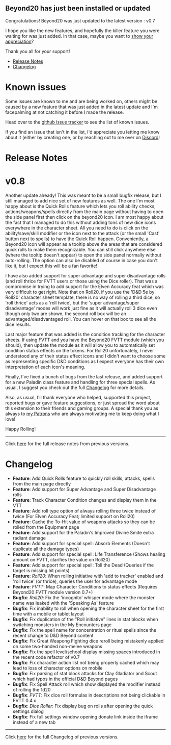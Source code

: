 ## Beyond20 has just been installed or updated

Congratulations! Beyond20 was just updated to the latest version : v0.7

I hope you like the new features, and hopefully the killer feature you were waiting for was just added. In that case, maybe you want to [show your appreciation](rations)?

Thank you all for your support!

* [Release Notes](#release-notes)
* [Changelog](#changelog)

# Known issues

Some issues are known to me and are being worked on, others might be caused by a new feature that was just added in the latest update and I'm facepalming at not catching it before I made the release. 

Head over to the [github issue tracker](https://github.com/kakaroto/Beyond20/issues) to see the list of known issues.

If you find an issue that isn't in the list, I'd appreciate you letting me know about it (either by creating one, or by reaching out to me over on [Discord](https://discord.gg/ZAasSVS)!

# Release Notes

v0.8
===

Another update already! This was meant to be a small bugfix release, but I still managed to add nice set of new features as well. The one I'm most happy about is the Quick Rolls feature which lets you roll ability checks, actions/weapons/spells directly from the main page without having to open the side panel first then click on the beyond20 icon. I am most happy about the fact that I managed to do this without adding tons of new dice icons everywhere in the character sheet. All you need to do is click on the ability/save/skill modifier or the icon next to the attack (or the small 'Cast' button next to spells) to have the Quick Roll happen. Conveniently, a Beyond20 icon will appear as a tooltip above the areas that are considered quick rolls to make them recognizable. You can still click anywhere else (where the tooltip doesn't appear) to open the side panel normally without auto-rolling. The option can also be disabled of course in case you don't like it, but I expect this will be a fan favorite!

I have also added support for super advantage and super disadvantage rolls (and roll thrice for FVTT users or those using the Dice roller). That was a compromise in trying to add support for the Elven Accuracy feat which was very difficult to get right. Note that on Roll20, if you use the 'D&D 5e by Roll20' character sheet template, there is no way of rolling a third dice, so 'roll thrice' acts as a 'roll twice', but the 'super advantage/super disadvantage' modes will work just fine as it will actually roll 3 dice even though only two are shown, the second roll box will be an advantaged/disadvantaged roll. You can hover on that box to see all the dice results.

Last major feature that was added is the condition tracking for the character sheets. If using FVTT and you have the Beyond20 FVTT module (which you should), then update the module as it will allow you to automatically set condition status effects on the tokens. For Roll20 unfortunately, I never understood any of their status effect icons and I didn't want to choose some as representing specific D&D conditions as I expect everyone has their own interpretation of each icon's meaning.

Finally, I've fixed a bunch of bugs from the last release, and added support for a new Paladin class feature and handling for three special spells. As usual, I suggest you check out the full [Changelog](Changelog#v08) for more details.

Also, as usual, I'll thank everyone who helped, supported this project, reported bugs or gave feature suggestions, or just spread the word about this extension to their friends and gaming groups. A special thank you as always to [my Patrons](https://patreon.com/kakaroto) who are always motivating me to keep doing what I love!

Happy Rolling!

---

Click [here](/release_notes) for the full release notes from previous versions.

# Changelog

* **Feature**: Add Quick Rolls feature to quickly roll skills, attacks, spells from the main page directly
* **Feature**: Add support for Super Advantage and Super Disadvantage rolls
* **Feature**: Track Character Condition changes and display them in the VTT
* **Feature**: Add roll type option of always rolling three twice instead of twice (For Elven Accuracy Feat; limited support on Roll20)
* **Feature**: Cache the To-Hit value of weapons attacks so they can be rolled from the Equipment page
* **Feature**: Add support for the Paladin's Improved Divine Smite extra radiant damage
* **Feature**: Add support for special spell: Absorb Elements (Doesn't duplicate all the damage types)
* **Feature**: Add support for special spell: Life Transference (Shows healing amount on FVTT, clarifies the value on Roll20)
* **Feature**: Add support for special spell: Toll the Dead (Queries if the target is missing hit points)
* **Feature**: *Roll20*: When rolling initiative with 'add to tracker' enabled and 'roll twice' (or thrice), queries the user for advantage mode
* **Feature**: *FVTT*: Map Character Conditions to status effects (Requires Beyond20 FVTT module version 0.7+)
* **Bugfix**: *Roll20*: Fix the 'incognito' whisper mode where the monster name was leaked with the 'Speaking As' feature
* **Bugfix**: Fix inability to roll when opening the character sheet for the first time with a mobile or tablet layout
* **Bugfix**: Fix duplication of the "Roll initiative" lines in stat blocks when switching monsters in the My Encounters page
* **Bugfix**: Fix the spell name for concentration or ritual spells since the recent change to D&D Beyond content
* **Bugfix**: Fix Great Weapong Fighting dice reroll being mistakenly applied on some two-handed non-melee weapons
* **Bugfix**: Fix the spell level/school display missing spaces introduced in the recent code refactor of v0.7
* **Bugfix**: Fix character action list not being properly cached which may lead to loss of character options on mobile
* **Bugfix**: Fix parsing of stat block attacks for Clay Gladiator and Scout which had typos in the official D&D Beyond pages
* **Bugfix**: Fix Spell Attack roll which show displayed the modifier instead of rolling the 1d20
* **Bugfix**: *FVTT*: Fix dice roll formulas in descriptions not being clickable in FVTT 0.4.x
* **Bugfix**: *Dice Roller*: Fix display bug on rolls after opening the quick settings dialog
* **Bugfix**: Fix full settings window opening donate link inside the iframe instead of a new tab

---

Click [here](/Changelog) for the full Changelog of previous versions.